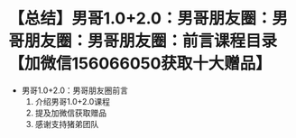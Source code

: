 # 【总结】男哥1.0+2.0：男哥朋友圈：男哥朋友圈：男哥朋友圈：前言课程目录【加微信156066050获取十大赠品】

-   男哥1.0+2.0：男哥朋友圈前言
    1.  介绍男哥1.0+2.0课程
    2.  提及加微信获取赠品
    3.  感谢支持猪弟团队